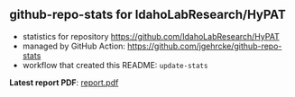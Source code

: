 ## github-repo-stats for IdahoLabResearch/HyPAT

- statistics for repository https://github.com/IdahoLabResearch/HyPAT
- managed by GitHub Action: https://github.com/jgehrcke/github-repo-stats
- workflow that created this README: `update-stats`

**Latest report PDF**: [report.pdf](https://github.com/idaholab/repository-statistics/raw/main/IdahoLabResearch/HyPAT/latest-report/report.pdf)


